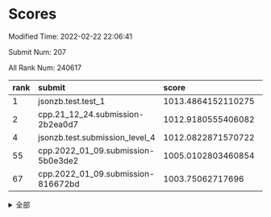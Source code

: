 # Scores

Modified Time: 2022-02-22 22:06:41

Submit Num: 207

All Rank Num: 240617

| rank |               submit               |       score        |       sigma        | pk_num |
| :--- | :--------------------------------- | :----------------- | :----------------- | :----- |
| 1    | jsonzb.test.test_1                 | 1013.4864152110275 | 0.8060781171991319 | 4648   |
| 2    | cpp.21_12_24.submission-2b2ea0d7   | 1012.9180555406082 | 0.805395384481919  | 4650   |
| 4    | jsonzb.test.submission_level_4     | 1012.0822871570722 | 0.7953939152497861 | 4651   |
| 55   | cpp.2022_01_09.submission-5b0e3de2 | 1005.0102803460854 | 0.7249544248772225 | 4649   |
| 67   | cpp.2022_01_09.submission-816672bd | 1003.75062717696   | 0.7115014827158573 | 4649   |


<details>
<summary>全部</summary>

| rank |                 submit                 |       score        |       sigma        | pk_num |
| :--- | :------------------------------------- | :----------------- | :----------------- | :----- |
| 1    | jsonzb.test.test_1                     | 1013.4864152110275 | 0.8060781171991319 | 4648   |
| 2    | cpp.21_12_24.submission-2b2ea0d7       | 1012.9180555406082 | 0.805395384481919  | 4650   |
| 3    | gobigger.level_3.submission_level_3_24 | 1012.7170320482288 | 0.7979977191191641 | 4651   |
| 4    | jsonzb.test.submission_level_4         | 1012.0822871570722 | 0.7953939152497861 | 4651   |
| 5    | gobigger.level_3.submission_level_3_11 | 1011.8266442725226 | 0.7656487329165002 | 4651   |
| 6    | gobigger.level_3.submission_level_3_34 | 1011.5543678644088 | 0.7802441098966343 | 4649   |
| 7    | gobigger.level_3.submission_level_3_20 | 1011.3824402093944 | 0.7646385007876321 | 4650   |
| 8    | gobigger.level_3.submission_level_3_16 | 1011.303310264058  | 0.7596553668025599 | 4651   |
| 9    | gobigger.level_3.submission_level_3_48 | 1011.1066620305738 | 0.7705181191079067 | 4647   |
| 10   | gobigger.level_3.submission_level_3_6  | 1011.016897715173  | 0.7759488646269116 | 4650   |
| 11   | gobigger.level_3.submission_level_3_3  | 1011.0099974210189 | 0.7806253033536272 | 4651   |
| 12   | gobigger.level_3.submission_level_3_32 | 1010.8450513900784 | 0.7523221640864891 | 4656   |
| 13   | gobigger.level_3.submission_level_3_45 | 1010.7808837723456 | 0.792598972794992  | 4646   |
| 14   | gobigger.level_3.submission_level_3_17 | 1010.6707763952949 | 0.7809981677206426 | 4648   |
| 15   | gobigger.level_3.submission_level_3_18 | 1010.6042839143305 | 0.7636841219075995 | 4650   |
| 16   | gobigger.level_3.submission_level_3_7  | 1010.5902951758867 | 0.7717518241430076 | 4651   |
| 17   | gobigger.level_3.submission_level_3_30 | 1010.4691161009991 | 0.7684014804498617 | 4650   |
| 18   | gobigger.level_3.submission_level_3_14 | 1010.4039622265187 | 0.7588303395019865 | 4650   |
| 19   | gobigger.level_3.submission_level_3_47 | 1010.215967389884  | 0.7706551125594353 | 4656   |
| 20   | gobigger.level_3.submission_level_3_49 | 1010.1842168245311 | 0.7748549693370196 | 4649   |
| 21   | gobigger.level_3.submission_level_3_37 | 1010.1647155974846 | 0.7663362814051459 | 4644   |
| 22   | gobigger.level_3.submission_level_3_35 | 1010.0908079574336 | 0.7594635191942553 | 4650   |
| 23   | gobigger.level_3.submission_level_3_26 | 1010.0048294182159 | 0.7660110809510411 | 4651   |
| 24   | gobigger.level_3.submission_level_3_40 | 1009.9808674605129 | 0.7373391565959763 | 4650   |
| 25   | gobigger.level_3.submission_level_3_44 | 1009.9631659865934 | 0.7471655226563096 | 4646   |
| 26   | gobigger.level_3.submission_level_3_8  | 1009.9521954934276 | 0.773526296888535  | 4653   |
| 27   | gobigger.level_3.submission_level_3_33 | 1009.8127735159445 | 0.7392904861327179 | 4654   |
| 28   | gobigger.level_3.submission_level_3_42 | 1009.790495451337  | 0.751854405453746  | 4653   |
| 29   | gobigger.level_3.submission_level_3_25 | 1009.7557140370255 | 0.7487673099279786 | 4648   |
| 30   | gobigger.level_3.submission_level_3_29 | 1009.6920071061121 | 0.7757798215888466 | 4653   |
| 31   | gobigger.level_3.submission_level_3_31 | 1009.6798205496353 | 0.7442789453538735 | 4652   |
| 32   | gobigger.level_3.submission_level_3_41 | 1009.6784592967347 | 0.741521698296091  | 4651   |
| 33   | gobigger.level_3.submission_level_3_13 | 1009.623375487103  | 0.7481472839766695 | 4647   |
| 34   | gobigger.level_3.submission_level_3_46 | 1009.6078129848437 | 0.7409551261917648 | 4653   |
| 35   | gobigger.level_3.submission_level_3_19 | 1009.5021902236233 | 0.7508244986994707 | 4648   |
| 36   | gobigger.level_3.submission_level_3_36 | 1009.4564574502488 | 0.7593529530748412 | 4652   |
| 37   | gobigger.level_3.submission_level_3_23 | 1009.4128681489785 | 0.7668935725177372 | 4644   |
| 38   | gobigger.level_3.submission_level_3_43 | 1009.3991200001359 | 0.7652351019924329 | 4649   |
| 39   | gobigger.level_3.submission_level_3_1  | 1009.3910064671664 | 0.7555649299381766 | 4645   |
| 40   | gobigger.level_3.submission_level_3_4  | 1009.3841609158937 | 0.7557240535395047 | 4656   |
| 41   | gobigger.level_3.submission_level_3_2  | 1009.3073027794834 | 0.7589539597890244 | 4646   |
| 42   | gobigger.level_3.submission_level_3_10 | 1009.3024478055875 | 0.744045321908787  | 4645   |
| 43   | gobigger.level_3.submission_level_3_22 | 1009.1846701264835 | 0.7481370718769951 | 4653   |
| 44   | gobigger.level_3.submission_level_3_21 | 1009.1691549764465 | 0.7460585577610028 | 4647   |
| 45   | gobigger.level_3.submission_level_3_15 | 1009.1267407711915 | 0.7457757576036763 | 4652   |
| 46   | gobigger.level_3.submission_level_3_5  | 1009.1057089917881 | 0.7353127358437148 | 4649   |
| 47   | gobigger.level_3.submission_level_3_27 | 1009.0881773904116 | 0.7490429023346898 | 4650   |
| 48   | gobigger.level_3.submission_level_3_38 | 1008.9714185966783 | 0.7523411082376464 | 4650   |
| 49   | gobigger.level_3.submission_level_3_9  | 1008.9656415620724 | 0.7440456309191162 | 4649   |
| 50   | gobigger.level_3.submission_level_3_39 | 1008.9453417159716 | 0.7440951317270905 | 4652   |
| 51   | gobigger.level_3.submission_level_3_28 | 1008.9158935795028 | 0.7706990888799886 | 4650   |
| 52   | gobigger.level_3.submission_level_3_12 | 1008.7325148166806 | 0.769194124841705  | 4652   |
| 53   | gobigger.level_3.submission_level_3_0  | 1008.4602777983271 | 0.7370770322682908 | 4651   |
| 54   | gobigger.level_1.submission_level_1_27 | 1005.2994041282234 | 0.7247703181654112 | 4650   |
| 55   | cpp.2022_01_09.submission-5b0e3de2     | 1005.0102803460854 | 0.7249544248772225 | 4649   |
| 56   | gobigger.level_1.submission_level_1_17 | 1004.7263179108315 | 0.7245416086460451 | 4647   |
| 57   | gobigger.level_1.submission_level_1_2  | 1004.3268886529021 | 0.7194865761473407 | 4649   |
| 58   | gobigger.level_1.submission_level_1_48 | 1004.3197027210166 | 0.7202052879055332 | 4653   |
| 59   | gobigger.level_1.submission_level_1_32 | 1004.1101911073912 | 0.7255903682660538 | 4648   |
| 60   | gobigger.level_1.submission_level_1_23 | 1003.9894736949116 | 0.7189616132006248 | 4645   |
| 61   | gobigger.level_1.submission_level_1_19 | 1003.9887303221451 | 0.7192189100123856 | 4646   |
| 62   | gobigger.level_1.submission_level_1_14 | 1003.8774619545625 | 0.7247048332928686 | 4650   |
| 63   | gobigger.level_1.submission_level_1_34 | 1003.8656272176504 | 0.7073435501466354 | 4647   |
| 64   | gobigger.level_1.submission_level_1_41 | 1003.8518448254184 | 0.7071256859998813 | 4651   |
| 65   | gobigger.level_1.submission_level_1_5  | 1003.8264590681958 | 0.7227148849459795 | 4651   |
| 66   | gobigger.level_1.submission_level_1_33 | 1003.7524973535064 | 0.7080659076654875 | 4650   |
| 67   | cpp.2022_01_09.submission-816672bd     | 1003.75062717696   | 0.7115014827158573 | 4649   |
| 68   | gobigger.level_1.submission_level_1_31 | 1003.7333784344208 | 0.7240780493360152 | 4649   |
| 69   | gobigger.level_1.submission_level_1_43 | 1003.7107195083228 | 0.7129901842360817 | 4651   |
| 70   | gobigger.level_1.submission_level_1_28 | 1003.6476743308662 | 0.7165444002518797 | 4655   |
| 71   | gobigger.level_1.submission_level_1_4  | 1003.6466832378688 | 0.7105191519969531 | 4645   |
| 72   | gobigger.level_1.submission_level_1_30 | 1003.6001729654687 | 0.7274753929078207 | 4643   |
| 73   | gobigger.level_1.submission_level_1_12 | 1003.5703828374093 | 0.7180301742078845 | 4652   |
| 74   | gobigger.level_1.submission_level_1_25 | 1003.5000275902051 | 0.7082305509256425 | 4651   |
| 75   | gobigger.level_1.submission_level_1_13 | 1003.4900974520948 | 0.7070741745423249 | 4652   |
| 76   | gobigger.level_1.submission_level_1_49 | 1003.478207483557  | 0.7299085631541211 | 4652   |
| 77   | gobigger.level_1.submission_level_1_46 | 1003.4712605191352 | 0.7259245030903316 | 4651   |
| 78   | gobigger.level_1.submission_level_1_1  | 1003.444204271339  | 0.7331255232561299 | 4648   |
| 79   | gobigger.level_1.submission_level_1_15 | 1003.4179558754641 | 0.7002013890939789 | 4647   |
| 80   | gobigger.level_1.submission_level_1_3  | 1003.4085709883533 | 0.7252844684180755 | 4650   |
| 81   | gobigger.level_1.submission_level_1_20 | 1003.3320808313011 | 0.7117141273072615 | 4654   |
| 82   | gobigger.level_1.submission_level_1_36 | 1003.3047309906915 | 0.7238604002264751 | 4646   |
| 83   | gobigger.level_1.submission_level_1_24 | 1003.3030989354241 | 0.7277905211462463 | 4649   |
| 84   | gobigger.level_1.submission_level_1_16 | 1003.2733425412902 | 0.7268527006547979 | 4647   |
| 85   | gobigger.level_1.submission_level_1_0  | 1003.1054602200797 | 0.7087099524005276 | 4651   |
| 86   | gobigger.level_1.submission_level_1_18 | 1003.1035002026701 | 0.7109913937617474 | 4653   |
| 87   | gobigger.level_1.submission_level_1_38 | 1003.0736571116063 | 0.7142818025652687 | 4647   |
| 88   | gobigger.level_1.submission_level_1_7  | 1003.0540853942097 | 0.7111157697771765 | 4648   |
| 89   | gobigger.level_1.submission_level_1_6  | 1002.9304072769647 | 0.72294100731699   | 4651   |
| 90   | gobigger.level_1.submission_level_1_26 | 1002.9097282085221 | 0.7111258688721595 | 4656   |
| 91   | gobigger.level_1.submission_level_1_44 | 1002.8641885758819 | 0.716196394997597  | 4649   |
| 92   | gobigger.level_1.submission_level_1_11 | 1002.8377145280923 | 0.7123414081794557 | 4646   |
| 93   | gobigger.level_1.submission_level_1_37 | 1002.719311505205  | 0.7087575223780536 | 4648   |
| 94   | gobigger.level_1.submission_level_1_22 | 1002.6542535899932 | 0.7082296461182763 | 4647   |
| 95   | gobigger.level_1.submission_level_1_9  | 1002.5744527237412 | 0.7111311487597626 | 4642   |
| 96   | gobigger.level_1.submission_level_1_10 | 1002.5710193574002 | 0.7177278977801239 | 4655   |
| 97   | gobigger.level_1.submission_level_1_8  | 1002.5025930100866 | 0.7142053370591847 | 4648   |
| 98   | gobigger.level_1.submission_level_1_35 | 1002.332873507361  | 0.7222468953212692 | 4646   |
| 99   | gobigger.level_1.submission_level_1_21 | 1002.307806276944  | 0.7120429078686966 | 4648   |
| 100  | gobigger.level_1.submission_level_1_40 | 1002.1924252322657 | 0.7211314574391291 | 4647   |
| 101  | gobigger.level_1.submission_level_1_39 | 1002.1384348272744 | 0.7143985542925169 | 4649   |
| 102  | gobigger.level_1.submission_level_1_29 | 1002.0558157404317 | 0.7054044371297921 | 4652   |
| 103  | gobigger.level_1.submission_level_1_42 | 1001.9966668131229 | 0.7156888832890683 | 4650   |
| 104  | gobigger.level_1.submission_level_1_47 | 1001.7366001499026 | 0.7153529710953265 | 4653   |
| 105  | gobigger.level_1.submission_level_1_45 | 1000.7231606009524 | 0.7147455975360639 | 4648   |
| 106  | gobigger.random.submission_random_9    | 998.3470447336823  | 0.707881075077543  | 4648   |
| 107  | gobigger.random.submission_random_30   | 997.1997631027627  | 0.7042879020407675 | 4651   |
| 108  | gobigger.random.submission_random_18   | 997.138254320706   | 0.6974874950130355 | 4649   |
| 109  | gobigger.random.submission_random_5    | 997.0895924166012  | 0.717231227895533  | 4650   |
| 110  | gobigger.random.submission_random_23   | 997.08342759546    | 0.7256404497767857 | 4652   |
| 111  | gobigger.random.submission_random_2    | 996.8124920530438  | 0.7053973230753936 | 4648   |
| 112  | gobigger.random.submission_random_42   | 996.7765692885415  | 0.6975465581226264 | 4651   |
| 113  | gobigger.random.submission_random_1    | 996.7168290672608  | 0.710497929710389  | 4648   |
| 114  | gobigger.random.submission_random_11   | 996.6152764829491  | 0.7103863867293109 | 4649   |
| 115  | gobigger.random.submission_random_17   | 996.5958523662832  | 0.7123912197259802 | 4648   |
| 116  | gobigger.random.submission_random_3    | 996.5890378403826  | 0.7108363837549352 | 4650   |
| 117  | gobigger.random.submission_random_38   | 996.5635704361779  | 0.7064843833436512 | 4648   |
| 118  | gobigger.random.submission_random_14   | 996.5177968183904  | 0.6985036004009229 | 4650   |
| 119  | gobigger.random.submission_random_40   | 996.5104789746304  | 0.7031156066640931 | 4650   |
| 120  | gobigger.random.submission_random_46   | 996.4408617290559  | 0.702331897276049  | 4647   |
| 121  | gobigger.random.submission_random_27   | 996.4325307599732  | 0.7206255451996602 | 4655   |
| 122  | gobigger.random.submission_random_36   | 996.2657957328463  | 0.7206803489172632 | 4646   |
| 123  | gobigger.random.submission_random_33   | 996.207252381222   | 0.7061565894238516 | 4650   |
| 124  | gobigger.random.submission_random_6    | 996.1659646125956  | 0.7210583542617335 | 4648   |
| 125  | gobigger.random.submission_random_41   | 996.1445292499727  | 0.7096057431820834 | 4653   |
| 126  | gobigger.random.submission_random_12   | 996.1336257446563  | 0.7208839259945763 | 4650   |
| 127  | gobigger.random.submission_random_35   | 996.077840579983   | 0.7061171493439512 | 4647   |
| 128  | gobigger.random.submission_random_49   | 996.0078019055943  | 0.7021442611065606 | 4651   |
| 129  | gobigger.random.submission_random_22   | 995.983680647056   | 0.7048947435067164 | 4651   |
| 130  | gobigger.random.submission_random_10   | 995.9684843713673  | 0.7002525177185068 | 4651   |
| 131  | gobigger.random.submission_random_39   | 995.965556303794   | 0.7072522003255283 | 4649   |
| 132  | gobigger.random.submission_random_7    | 995.9257271378951  | 0.7187659043740594 | 4649   |
| 133  | gobigger.random.submission_random_31   | 995.9188309017584  | 0.7134500323734589 | 4646   |
| 134  | gobigger.random.submission_random_43   | 995.9049902672492  | 0.701540269480441  | 4643   |
| 135  | gobigger.random.submission_random_32   | 995.8516816264938  | 0.6988107718259113 | 4653   |
| 136  | gobigger.random.submission_random_19   | 995.8459270051737  | 0.7147092361217832 | 4648   |
| 137  | gobigger.random.submission_random_37   | 995.8369712082166  | 0.7094322862753889 | 4652   |
| 138  | gobigger.random.submission_random_45   | 995.8014649971673  | 0.6998256674167261 | 4647   |
| 139  | gobigger.random.submission_random_47   | 995.7453299594971  | 0.7081896787336837 | 4649   |
| 140  | gobigger.random.submission_random_44   | 995.6599544162159  | 0.7173741542173209 | 4649   |
| 141  | gobigger.random.submission_random_8    | 995.6450893024402  | 0.7203553549839343 | 4650   |
| 142  | gobigger.random.submission_random_29   | 995.6053166886368  | 0.7102716309958289 | 4651   |
| 143  | gobigger.random.submission_random_24   | 995.5648057568242  | 0.7146470935147728 | 4650   |
| 144  | gobigger.random.submission_random_48   | 995.5614208431539  | 0.710126228887049  | 4657   |
| 145  | gobigger.random.submission_random_21   | 995.5501935789509  | 0.7193754105587788 | 4647   |
| 146  | gobigger.random.submission_random_4    | 995.428347215417   | 0.6959392498461909 | 4647   |
| 147  | gobigger.random.submission_random_15   | 995.3154901197283  | 0.7098950722666317 | 4652   |
| 148  | gobigger.random.submission_random_16   | 995.2059296152194  | 0.7281721335106728 | 4646   |
| 149  | gobigger.random.submission_random_34   | 995.091141902649   | 0.7174335461285373 | 4647   |
| 150  | gobigger.random.submission_random_20   | 994.9519445485399  | 0.7237727674090929 | 4647   |
| 151  | gobigger.random.submission_random_0    | 994.8640422309988  | 0.7244084023630114 | 4649   |
| 152  | gobigger.random.submission_random_26   | 994.6044006203776  | 0.7380799077159143 | 4647   |
| 153  | gobigger.random.submission_random_25   | 994.4652747328203  | 0.7126189444912323 | 4648   |
| 154  | gobigger.random.submission_random_28   | 994.1773549579193  | 0.7174657966221062 | 4652   |
| 155  | gobigger.level_2.submission_level_2_23 | 994.1350651869781  | 0.7313249204240192 | 4647   |
| 156  | gobigger.random.submission_random_13   | 993.8969642173055  | 0.7119494967261535 | 4651   |
| 157  | gobigger.level_2.submission_level_2_36 | 993.7982176330652  | 0.72276044718336   | 4649   |
| 158  | gobigger.level_2.submission_level_2_21 | 993.5027496222868  | 0.7242277625537689 | 4655   |
| 159  | gobigger.level_2.submission_level_2_34 | 993.3613574290135  | 0.7417086780141579 | 4649   |
| 160  | gobigger.level_2.submission_level_2_1  | 993.1926956841239  | 0.7254232835361767 | 4650   |
| 161  | gobigger.level_2.submission_level_2_11 | 993.0625526572771  | 0.755093739176637  | 4651   |
| 162  | gobigger.level_2.submission_level_2_10 | 992.9434809308925  | 0.7486916972165483 | 4651   |
| 163  | gobigger.level_2.submission_level_2_22 | 992.9320551686509  | 0.7470653118207603 | 4644   |
| 164  | gobigger.level_2.submission_level_2_4  | 992.8931301576026  | 0.7345333980554202 | 4650   |
| 165  | gobigger.level_2.submission_level_2_24 | 992.8832413858737  | 0.7463490267693453 | 4648   |
| 166  | gobigger.level_2.submission_level_2_33 | 992.7695227522728  | 0.7395402013030976 | 4650   |
| 167  | gobigger.level_2.submission_level_2_5  | 992.7644764629     | 0.7436470517685039 | 4654   |
| 168  | gobigger.level_2.submission_level_2_31 | 992.691878978178   | 0.7446168291919782 | 4655   |
| 169  | gobigger.level_2.submission_level_2_39 | 992.6343808927244  | 0.7326412718730659 | 4641   |
| 170  | gobigger.level_2.submission_level_2_32 | 992.6107804534686  | 0.7386543050941778 | 4650   |
| 171  | gobigger.level_2.submission_level_2_30 | 992.579785458332   | 0.738399554300545  | 4655   |
| 172  | gobigger.level_2.submission_level_2_3  | 992.5607287902584  | 0.7491582953650543 | 4650   |
| 173  | gobigger.level_2.submission_level_2_48 | 992.5338430991995  | 0.7395040045536029 | 4653   |
| 174  | gobigger.level_2.submission_level_2_7  | 992.4259728886657  | 0.7414071394190092 | 4650   |
| 175  | gobigger.level_2.submission_level_2_25 | 992.4029674608962  | 0.7291684422897716 | 4653   |
| 176  | gobigger.level_2.submission_level_2_16 | 992.400185295399   | 0.7302035546355642 | 4644   |
| 177  | gobigger.level_2.submission_level_2_49 | 992.3335937930767  | 0.7465633307968107 | 4649   |
| 178  | gobigger.level_2.submission_level_2_15 | 992.3024343183878  | 0.7443572081717508 | 4655   |
| 179  | gobigger.level_2.submission_level_2_29 | 992.2936265330752  | 0.7523072849396485 | 4653   |
| 180  | gobigger.level_2.submission_level_2_0  | 992.26286036625    | 0.7334192341741609 | 4649   |
| 181  | gobigger.level_2.submission_level_2_2  | 992.1974816874653  | 0.7278589239750226 | 4648   |
| 182  | gobigger.level_2.submission_level_2_27 | 992.1430811381261  | 0.7749327201026522 | 4651   |
| 183  | gobigger.level_2.submission_level_2_43 | 992.1354904159224  | 0.7451336906277571 | 4649   |
| 184  | gobigger.level_2.submission_level_2_14 | 992.1119890512199  | 0.7417562140932126 | 4653   |
| 185  | gobigger.level_2.submission_level_2_6  | 992.0677086205745  | 0.7444805964781176 | 4649   |
| 186  | gobigger.level_2.submission_level_2_37 | 991.902564282897   | 0.7339554917320871 | 4646   |
| 187  | gobigger.level_2.submission_level_2_12 | 991.7703919189275  | 0.7429035623777794 | 4651   |
| 188  | gobigger.level_2.submission_level_2_8  | 991.6212044728411  | 0.7467046953221138 | 4651   |
| 189  | gobigger.level_2.submission_level_2_20 | 991.6115415507262  | 0.7632117602655998 | 4655   |
| 190  | gobigger.level_2.submission_level_2_42 | 991.5851296491805  | 0.7548429461183769 | 4648   |
| 191  | gobigger.level_2.submission_level_2_41 | 991.5504906404432  | 0.7555103645708199 | 4646   |
| 192  | gobigger.level_2.submission_level_2_47 | 991.4865499538115  | 0.7554038079946664 | 4654   |
| 193  | gobigger.level_2.submission_level_2_19 | 991.4306864821924  | 0.7441069314903394 | 4649   |
| 194  | gobigger.level_2.submission_level_2_18 | 991.425127156264   | 0.737789035413923  | 4648   |
| 195  | gobigger.level_2.submission_level_2_9  | 991.3777803199531  | 0.758529776751059  | 4649   |
| 196  | gobigger.level_2.submission_level_2_26 | 991.225672986354   | 0.768173040884552  | 4646   |
| 197  | gobigger.level_2.submission_level_2_13 | 991.2188768130649  | 0.7632625408788148 | 4651   |
| 198  | gobigger.level_2.submission_level_2_17 | 991.1267051453445  | 0.7895762512454156 | 4645   |
| 199  | gobigger.level_2.submission_level_2_45 | 991.0615686302775  | 0.7509454453510502 | 4649   |
| 200  | gobigger.level_2.submission_level_2_46 | 991.0602917002901  | 0.7628911764326438 | 4650   |
| 201  | gobigger.level_2.submission_level_2_28 | 991.0240884163233  | 0.7645149357005536 | 4650   |
| 202  | gobigger.level_2.submission_level_2_38 | 990.991900779774   | 0.7519267873680461 | 4654   |
| 203  | gobigger.level_2.submission_level_2_40 | 990.8957170203331  | 0.7550209493048474 | 4650   |
| 204  | gobigger.level_2.submission_level_2_35 | 990.7289678753873  | 0.7789871756169994 | 4649   |
| 205  | gobigger.level_2.submission_level_2_44 | 990.6746699328211  | 0.7403287456752814 | 4645   |
| 206  | gobigger.none.submission_none_0        | 978.7880057083266  | 1.2467157785873941 | 4651   |
| 207  | gobigger.none.submission_none_1        | 976.2737084715742  | 1.4366964384931145 | 4651   |

</details>